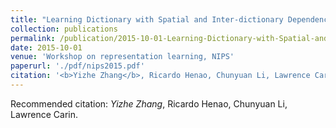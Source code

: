 ```yaml
---
title: "Learning Dictionary with Spatial and Inter-dictionary Dependency."
collection: publications
permalink: /publication/2015-10-01-Learning-Dictionary-with-Spatial-and-Inter-dictionary-Dependency
date: 2015-10-01
venue: 'Workshop on representation learning, NIPS'
paperurl: './pdf/nips2015.pdf'
citation: '<b>Yizhe Zhang</b>, Ricardo Henao, Chunyuan Li, Lawrence Carin.'
---
```

Recommended citation: *Yizhe Zhang*, Ricardo Henao, Chunyuan Li, Lawrence Carin.